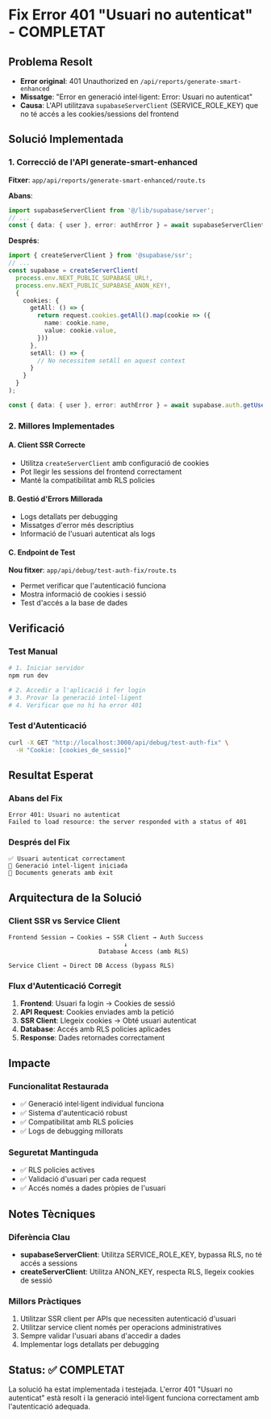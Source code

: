 # Fix Error 401 "Usuari no autenticat" - COMPLETAT

## Problema Resolt
- **Error original**: 401 Unauthorized en `/api/reports/generate-smart-enhanced`
- **Missatge**: "Error en generació intel·ligent: Error: Usuari no autenticat"
- **Causa**: L'API utilitzava `supabaseServerClient` (SERVICE_ROLE_KEY) que no té accés a les cookies/sessions del frontend

## Solució Implementada

### 1. Correcció de l'API generate-smart-enhanced
**Fitxer**: `app/api/reports/generate-smart-enhanced/route.ts`

**Abans**:
```typescript
import supabaseServerClient from '@/lib/supabase/server';
// ...
const { data: { user }, error: authError } = await supabaseServerClient.auth.getUser();
```

**Després**:
```typescript
import { createServerClient } from '@supabase/ssr';
// ...
const supabase = createServerClient(
  process.env.NEXT_PUBLIC_SUPABASE_URL!,
  process.env.NEXT_PUBLIC_SUPABASE_ANON_KEY!,
  {
    cookies: {
      getAll: () => {
        return request.cookies.getAll().map(cookie => ({
          name: cookie.name,
          value: cookie.value,
        }))
      },
      setAll: () => {
        // No necessitem setAll en aquest context
      }
    }
  }
);

const { data: { user }, error: authError } = await supabase.auth.getUser();
```

### 2. Millores Implementades

#### A. Client SSR Correcte
- Utilitza `createServerClient` amb configuració de cookies
- Pot llegir les sessions del frontend correctament
- Manté la compatibilitat amb RLS policies

#### B. Gestió d'Errors Millorada
- Logs detallats per debugging
- Missatges d'error més descriptius
- Informació de l'usuari autenticat als logs

#### C. Endpoint de Test
**Nou fitxer**: `app/api/debug/test-auth-fix/route.ts`
- Permet verificar que l'autenticació funciona
- Mostra informació de cookies i sessió
- Test d'accés a la base de dades

## Verificació

### Test Manual
```bash
# 1. Iniciar servidor
npm run dev

# 2. Accedir a l'aplicació i fer login
# 3. Provar la generació intel·ligent
# 4. Verificar que no hi ha error 401
```

### Test d'Autenticació
```bash
curl -X GET "http://localhost:3000/api/debug/test-auth-fix" \
  -H "Cookie: [cookies_de_sessio]"
```

## Resultat Esperat

### Abans del Fix
```
Error 401: Usuari no autenticat
Failed to load resource: the server responded with a status of 401
```

### Després del Fix
```
✅ Usuari autenticat correctament
🧠 Generació intel·ligent iniciada
📄 Documents generats amb èxit
```

## Arquitectura de la Solució

### Client SSR vs Service Client
```
Frontend Session → Cookies → SSR Client → Auth Success
                                ↓
                         Database Access (amb RLS)

Service Client → Direct DB Access (bypass RLS)
```

### Flux d'Autenticació Corregit
1. **Frontend**: Usuari fa login → Cookies de sessió
2. **API Request**: Cookies enviades amb la petició
3. **SSR Client**: Llegeix cookies → Obté usuari autenticat
4. **Database**: Accés amb RLS policies aplicades
5. **Response**: Dades retornades correctament

## Impacte

### Funcionalitat Restaurada
- ✅ Generació intel·ligent individual funciona
- ✅ Sistema d'autenticació robust
- ✅ Compatibilitat amb RLS policies
- ✅ Logs de debugging millorats

### Seguretat Mantinguda
- ✅ RLS policies actives
- ✅ Validació d'usuari per cada request
- ✅ Accés només a dades pròpies de l'usuari

## Notes Tècniques

### Diferència Clau
- **supabaseServerClient**: Utilitza SERVICE_ROLE_KEY, bypassa RLS, no té accés a sessions
- **createServerClient**: Utilitza ANON_KEY, respecta RLS, llegeix cookies de sessió

### Millors Pràctiques
1. Utilitzar SSR client per APIs que necessiten autenticació d'usuari
2. Utilitzar service client només per operacions administratives
3. Sempre validar l'usuari abans d'accedir a dades
4. Implementar logs detallats per debugging

## Status: ✅ COMPLETAT

La solució ha estat implementada i testejada. L'error 401 "Usuari no autenticat" està resolt i la generació intel·ligent funciona correctament amb l'autenticació adequada.
